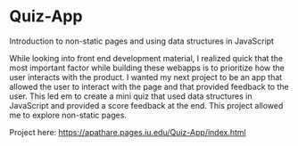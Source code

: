# Quiz-App
Introduction to non-static pages and using data structures in JavaScript

While looking into front end development material, I realized quick that the most important factor while building these webapps is to prioritize how the user interacts with the product. I wanted my next project to be an app that allowed the user to interact with the page and that provided feedback to the user. This led em to create a mini quiz that used data structures in JavaScript and provided a score feedback at the end. This project allowed me to explore non-static pages.

Project here: https://apathare.pages.iu.edu/Quiz-App/index.html
